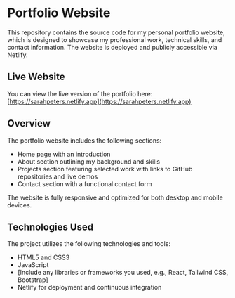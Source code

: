 # Portfolio Website

This repository contains the source code for my personal portfolio website, which is designed to showcase my professional work, technical skills, and contact information. The website is deployed and publicly accessible via Netlify.

## Live Website

You can view the live version of the portfolio here: [https://sarahpeters.netlify.app](https://sarahpeters.netlify.app)

## Overview

The portfolio website includes the following sections:

- Home page with an introduction
- About section outlining my background and skills
- Projects section featuring selected work with links to GitHub repositories and live demos
- Contact section with a functional contact form

The website is fully responsive and optimized for both desktop and mobile devices.

## Technologies Used

The project utilizes the following technologies and tools:

- HTML5 and CSS3
- JavaScript
- [Include any libraries or frameworks you used, e.g., React, Tailwind CSS, Bootstrap]
- Netlify for deployment and continuous integration


